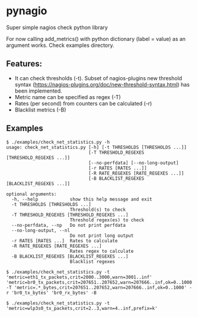 # pynagio
Super simple nagios check python library

For now calling add_metrics() with python dictionary (label = value) as an argument works. Check examples directory.

## Features:
  - It can check thresholds (-t). Subset of nagios-plugins new threshold syntax (https://nagios-plugins.org/doc/new-threshold-syntax.html) has been implemented.
  - Metric name can be specified as regex (-T)
  - Rates (per second) from counters can be calculated (-r)
  - Blacklist metrics (-B)

## Examples

```
$ ./examples/check_net_statistics.py -h
usage: check_net_statistics.py [-h] [-t THRESHOLDS [THRESHOLDS ...]]
                               [-T THRESHOLD_REGEXES [THRESHOLD_REGEXES ...]]
                               [--no-perfdata] [--no-long-output]
                               [-r RATES [RATES ...]]
                               [-R RATE_REGEXES [RATE_REGEXES ...]]
                               [-B BLACKLIST_REGEXES [BLACKLIST_REGEXES ...]]

optional arguments:
  -h, --help            show this help message and exit
  -t THRESHOLDS [THRESHOLDS ...]
                        Threshold(s) to check
  -T THRESHOLD_REGEXES [THRESHOLD_REGEXES ...]
                        Threshold regex(es) to check
  --no-perfdata, --np   Do not print perfdata
  --no-long-output, --nl
                        Do not print long output
  -r RATES [RATES ...]  Rates to calculate
  -R RATE_REGEXES [RATE_REGEXES ...]
                        Rates regex to calculate
  -B BLACKLIST_REGEXES [BLACKLIST_REGEXES ...]
                        Blacklist regexes
```

```
$ ./examples/check_net_statistics.py -t 'metric=eth1_tx_packets,crit=2000..3000,warn=3001..inf' 'metric=br0_tx_packets,crit=207651..207652,warn=207666..inf,ok=0..1000' -T 'metric=.*_bytes,crit=207651..207652,warn=207666..inf,ok=0..1000' -r 'br0_tx_bytes' 'br0_rx_bytes' -B 
```

```
$ ./examples/check_net_statistics.py -t 'metric=wlp3s0_tx_packets,crit=2..3,warn=4..inf,prefix=k'
```

